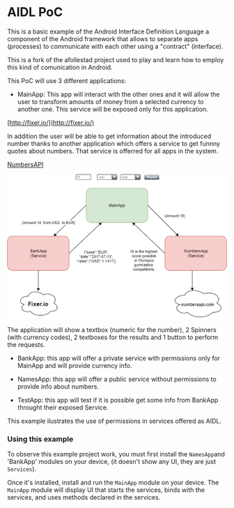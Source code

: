 # AIDL PoC

This is a basic example of the Android Interface Definition Language a component of the Android framework
that allows to separate apps (processes) to communicate with each other using a "contract" (interface).

This is a fork of the afollestad project used to play and learn how to employ this kind of comunication in Android.

This PoC will use 3 different applications:

- MainApp: This app will interact with the other ones and it will allow the user to transform amounts of money from a selected currency to another one. This service will be exposed only for this application.

[http://fixer.io/](http://fixer.io/)

In addition the user will be able to get information about the introduced number thanks to another application which offers a service to get funnny quotes about numbers. That service is offerred for all apps in the system.

[NumbersAPI](http://numbersapi.com/)

![Diagram](https://github.com/elloza/AIDL-PoC/blob/master/images/AIDL.png)


The application will show a textbox (numeric for the number), 2 Spinners (with currency codes), 2 textboxes for the results and 1 button to perform the requests.

- BankApp: this app will offer a private service with permissions only for MainApp and will provide currency info.

- NamesApp: this app will offer a public service without permissions to provide info about numbers.

- TestApp: this app will test if it is possible get some info from BankApp throught their exposed Service.

This example ilustrates the use of permissions in services offered as AIDL.

### Using this example

To observe this example project work, you must first install the `NamesApp`and 'BankApp' modules on your device, 
(it doesn't show any UI, they are just `Services`). 

Once it's installed, install and run the `MainApp` module on your device. The `MainApp` module will display UI that starts the services, binds with the services, and uses methods declared in the services.
